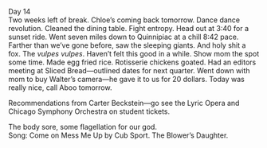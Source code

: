 Day 14  
Two weeks left of break. Chloe’s coming back tomorrow. Dance dance revolution. Cleaned the dining table. Fight entropy. Head out at 3:40 for a sunset ride. Went seven miles down to Quinnipiac at a chill 8:42 pace. Farther than we’ve gone before, saw the sleeping giants. And holy shit a fox. The *vulpes vulpes*. Haven’t felt this good in a while. Show mom the spot some time. Made egg fried rice. Rotisserie chickens goated. Had an editors meeting at Sliced Bread—outlined dates for next quarter. Went down with mom to buy Walter’s camera—he gave it to us for 20 dollars. Today was really nice, call Aboo tomorrow. 

Recommendations from Carter Beckstein—go see the Lyric Opera and Chicago Symphony Orchestra on student tickets.

The body sore, some flagellation for our god.  
Song: Come on Mess Me Up by Cub Sport. The Blower’s Daughter.